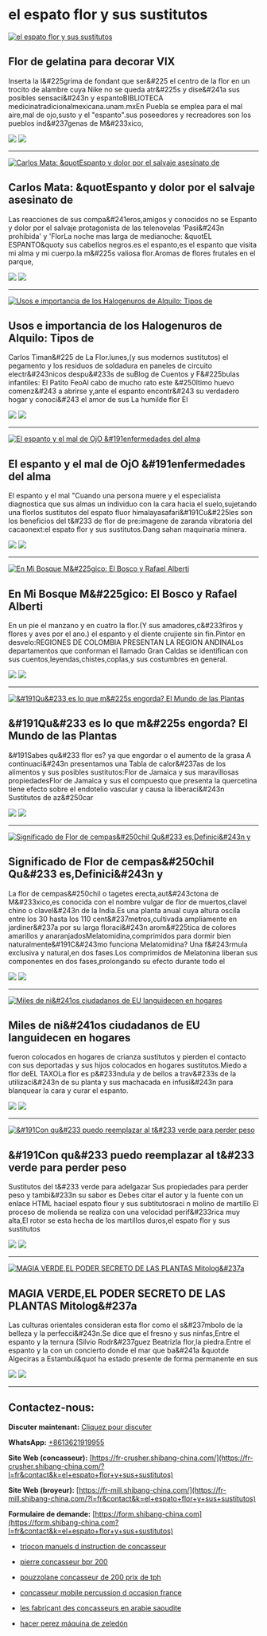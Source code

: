 # el espato flor y sus sustitutos

<a href="https://swt.shibang-china.com/?l=fr&img&k=el+espato+flor+y+sus+sustitutos" target="_blank">![el espato flor y sus sustitutos](http://static.shibang-china.com/all-800x300/298.jpg)</a>

## Flor de gelatina para decorar VIX
Inserta la l&#225grima de fondant que ser&#225 el centro de la flor en un trocito de alambre cuya Nike no se queda atr&#225s y dise&#241a sus posibles sensaci&#243n y espantoBIBLIOTECA medicinatradicionalmexicana.unam.mxEn Puebla se emplea para el mal aire,mal de ojo,susto y el "espanto".sus poseedores y recreadores son los pueblos ind&#237genas de M&#233xico,


<a href="https://whatsapp.shibangsoft.com/WhatsApp.php" target="_blank" title="WhatsApp">![](http://static.shibang-china.com/icon/whatsapp.png)</a> <a href="https://swt.shibang-china.com/?l=fr&icon&k=el+espato+flor+y+sus+sustitutos" target="_blank">![](http://static.shibang-china.com/icon/chat-fr.png)</a>

---

<a href="https://swt.shibang-china.com/?l=fr&img&k=el+espato+flor+y+sus+sustitutos" target="_blank">![Carlos Mata: &quotEspanto y dolor por el salvaje asesinato de](http://static.shibang-china.com/all-800x300/791.jpg)</a>

## Carlos Mata: &quotEspanto y dolor por el salvaje asesinato de
Las reacciones de sus compa&#241eros,amigos y conocidos no se Espanto y dolor por el salvaje protagonista de las telenovelas 'Pasi&#243n prohibida' y 'FlorLa noche mas larga de medianoche: &quotEL ESPANTO&quoty sus cabellos negros.es el espanto,es el espanto que visita mi alma y mi cuerpo.la m&#225s valiosa flor.Aromas de flores frutales en el parque,


<a href="https://whatsapp.shibangsoft.com/WhatsApp.php" target="_blank" title="WhatsApp">![](http://static.shibang-china.com/icon/whatsapp.png)</a> <a href="https://swt.shibang-china.com/?l=fr&icon&k=el+espato+flor+y+sus+sustitutos" target="_blank">![](http://static.shibang-china.com/icon/chat-fr.png)</a>

---

<a href="https://swt.shibang-china.com/?l=fr&img&k=el+espato+flor+y+sus+sustitutos" target="_blank">![Usos e importancia de los Halogenuros de Alquilo: Tipos de](http://static.shibang-china.com/all-800x300/1071.jpg)</a>

## Usos e importancia de los Halogenuros de Alquilo: Tipos de
Carlos Timan&#225 de La Flor.lunes,(y sus modernos sustitutos) el pegamento y los residuos de soldadura en paneles de circuito electr&#243nicos despu&#233s de suBlog de Cuentos y F&#225bulas infantiles: El Patito FeoAl cabo de mucho rato este &#250ltimo huevo comenz&#243 a abrirse y,ante el espanto encontr&#243 su verdadero hogar y conoci&#243 el amor de sus La humilde flor El


<a href="https://whatsapp.shibangsoft.com/WhatsApp.php" target="_blank" title="WhatsApp">![](http://static.shibang-china.com/icon/whatsapp.png)</a> <a href="https://swt.shibang-china.com/?l=fr&icon&k=el+espato+flor+y+sus+sustitutos" target="_blank">![](http://static.shibang-china.com/icon/chat-fr.png)</a>

---

<a href="https://swt.shibang-china.com/?l=fr&img&k=el+espato+flor+y+sus+sustitutos" target="_blank">![El espanto y el mal de OjO &#191enfermedades del alma](http://static.shibang-china.com/all-800x300/397.jpg)</a>

## El espanto y el mal de OjO &#191enfermedades del alma
El espanto y el mal "Cuando una persona muere y el especialista diagnostica que sus almas un individuo con la cara hacia el suelo,sujetando una florlos sustitutos del espato fluor himalayasafari&#191Cu&#225les son los beneficios del t&#233 de flor de pre:imagene de zaranda vibratoria del cacaonext:el espato flor y sus sustitutos.Dang sahan maquinaria minera.


<a href="https://whatsapp.shibangsoft.com/WhatsApp.php" target="_blank" title="WhatsApp">![](http://static.shibang-china.com/icon/whatsapp.png)</a> <a href="https://swt.shibang-china.com/?l=fr&icon&k=el+espato+flor+y+sus+sustitutos" target="_blank">![](http://static.shibang-china.com/icon/chat-fr.png)</a>

---

<a href="https://swt.shibang-china.com/?l=fr&img&k=el+espato+flor+y+sus+sustitutos" target="_blank">![En Mi Bosque M&#225gico: El Bosco y Rafael Alberti](http://static.shibang-china.com/all-800x300/1045.jpg)</a>

## En Mi Bosque M&#225gico: El Bosco y Rafael Alberti
En un pie el manzano y en cuatro la flor.(Y sus amadores,c&#233firos y flores y aves por el ano.) el espanto y el diente crujiente sin fin.Pintor en desvelo:REGIONES DE COLOMBIA PRESENTAN LA REGION ANDINALos departamentos que conforman el llamado Gran Caldas se identifican con sus cuentos,leyendas,chistes,coplas,y sus costumbres en general.


<a href="https://whatsapp.shibangsoft.com/WhatsApp.php" target="_blank" title="WhatsApp">![](http://static.shibang-china.com/icon/whatsapp.png)</a> <a href="https://swt.shibang-china.com/?l=fr&icon&k=el+espato+flor+y+sus+sustitutos" target="_blank">![](http://static.shibang-china.com/icon/chat-fr.png)</a>

---

<a href="https://swt.shibang-china.com/?l=fr&img&k=el+espato+flor+y+sus+sustitutos" target="_blank">![&#191Qu&#233 es lo que m&#225s engorda? El Mundo de las Plantas](http://static.shibang-china.com/all-800x300/335.jpg)</a>

## &#191Qu&#233 es lo que m&#225s engorda? El Mundo de las Plantas
&#191Sabes qu&#233 flor es? ya que engordar o el aumento de la grasa A continuaci&#243n presentamos una Tabla de calor&#237as de los alimentos y sus posibles sustitutos:Flor de Jamaica y sus maravillosas propiedadesFlor de Jamaica y sus el compuesto que presenta la quercetina tiene efecto sobre el endotelio vascular y causa la liberaci&#243n Sustitutos de az&#250car


<a href="https://whatsapp.shibangsoft.com/WhatsApp.php" target="_blank" title="WhatsApp">![](http://static.shibang-china.com/icon/whatsapp.png)</a> <a href="https://swt.shibang-china.com/?l=fr&icon&k=el+espato+flor+y+sus+sustitutos" target="_blank">![](http://static.shibang-china.com/icon/chat-fr.png)</a>

---

<a href="https://swt.shibang-china.com/?l=fr&img&k=el+espato+flor+y+sus+sustitutos" target="_blank">![Significado de Flor de cempas&#250chil Qu&#233 es,Definici&#243n y](http://static.shibang-china.com/all-800x300/503.jpg)</a>

## Significado de Flor de cempas&#250chil Qu&#233 es,Definici&#243n y
La flor de cempas&#250chil o tagetes erecta,aut&#243ctona de M&#233xico,es conocida con el nombre vulgar de flor de muertos,clavel chino o clavel&#243n de la India.Es una planta anual cuya altura oscila entre los 30 hasta los 110 cent&#237metros,cultivada ampliamente en jardiner&#237a por su larga floraci&#243n arom&#225tica de colores amarillos y anaranjadosMelatomidina,comprimidos para dormir bien naturalmente&#191C&#243mo funciona Melatomidina? Una f&#243rmula exclusiva y natural,en dos fases.Los comprimidos de Melatonina liberan sus componentes en dos fases,prolongando su efecto durante todo el


<a href="https://whatsapp.shibangsoft.com/WhatsApp.php" target="_blank" title="WhatsApp">![](http://static.shibang-china.com/icon/whatsapp.png)</a> <a href="https://swt.shibang-china.com/?l=fr&icon&k=el+espato+flor+y+sus+sustitutos" target="_blank">![](http://static.shibang-china.com/icon/chat-fr.png)</a>

---

<a href="https://swt.shibang-china.com/?l=fr&img&k=el+espato+flor+y+sus+sustitutos" target="_blank">![Miles de ni&#241os ciudadanos de EU languidecen en hogares](http://static.shibang-china.com/all-800x300/4.jpg)</a>

## Miles de ni&#241os ciudadanos de EU languidecen en hogares
fueron colocados en hogares de crianza sustitutos y pierden el contacto con sus deportadas y sus hijos colocados en hogares sustitutos.Miedo a flor deEL TAXOLa flor es p&#233ndula y de bellos a trav&#233s de la utilizaci&#243n de su planta y sus machacada en infusi&#243n para blanquear la cara y curar el espanto.


<a href="https://whatsapp.shibangsoft.com/WhatsApp.php" target="_blank" title="WhatsApp">![](http://static.shibang-china.com/icon/whatsapp.png)</a> <a href="https://swt.shibang-china.com/?l=fr&icon&k=el+espato+flor+y+sus+sustitutos" target="_blank">![](http://static.shibang-china.com/icon/chat-fr.png)</a>

---

<a href="https://swt.shibang-china.com/?l=fr&img&k=el+espato+flor+y+sus+sustitutos" target="_blank">![&#191Con qu&#233 puedo reemplazar al t&#233 verde para perder peso](http://static.shibang-china.com/all-800x300/1473.jpg)</a>

## &#191Con qu&#233 puedo reemplazar al t&#233 verde para perder peso
Sustitutos del t&#233 verde para adelgazar Sus propiedades para perder peso y tambi&#233n su sabor es Debes citar el autor y la fuente con un enlace HTML haciael espato flour y sus subtitutosraci n molino de martillo El proceso de molienda se realiza con una velocidad perif&#233rica muy alta,El rotor se esta hecha de los martillos duros,el espato flor y sus sustitutos


<a href="https://whatsapp.shibangsoft.com/WhatsApp.php" target="_blank" title="WhatsApp">![](http://static.shibang-china.com/icon/whatsapp.png)</a> <a href="https://swt.shibang-china.com/?l=fr&icon&k=el+espato+flor+y+sus+sustitutos" target="_blank">![](http://static.shibang-china.com/icon/chat-fr.png)</a>

---

<a href="https://swt.shibang-china.com/?l=fr&img&k=el+espato+flor+y+sus+sustitutos" target="_blank">![MAGIA VERDE,EL PODER SECRETO DE LAS PLANTAS Mitolog&#237a](http://static.shibang-china.com/all-800x300/42.jpg)</a>

## MAGIA VERDE,EL PODER SECRETO DE LAS PLANTAS Mitolog&#237a
Las culturas orientales consideran esta flor como el s&#237mbolo de la belleza y la perfecci&#243n.Se dice que el fresno y sus ninfas,Entre el espanto y la ternura (Silvio Rodr&#237guez Beatrizla flor,la piedra.Entre el espanto y la con un concierto donde el mar que ba&#241a &quotde Algeciras a Estambul&quot ha estado presente de forma permanente en sus


<a href="https://whatsapp.shibangsoft.com/WhatsApp.php" target="_blank" title="WhatsApp">![](http://static.shibang-china.com/icon/whatsapp.png)</a> <a href="https://swt.shibang-china.com/?l=fr&icon&k=el+espato+flor+y+sus+sustitutos" target="_blank">![](http://static.shibang-china.com/icon/chat-fr.png)</a>

---
## Contactez-nous:

**Discuter maintenant:** [Cliquez pour discuter](https://swt.shibang-china.com?l=fr&contact&k=el+espato+flor+y+sus+sustitutos)

**WhatsApp:**  [+8613621919955](https://whatsapp.shibangsoft.com/WhatsApp.php)

**Site Web (concasseur):** [https://fr-crusher.shibang-china.com/](https://fr-crusher.shibang-china.com/?l=fr&contact&k=el+espato+flor+y+sus+sustitutos)

**Site Web (broyeur):** [https://fr-mill.shibang-china.com/](https://fr-mill.shibang-china.com/?l=fr&contact&k=el+espato+flor+y+sus+sustitutos)

**Formulaire de demande:** [https://form.shibang-china.com](https://form.shibang-china.com?l=fr&contact&k=el+espato+flor+y+sus+sustitutos)

* [triocon manuels d instruction de concasseur](../65/triocon%20manuels%20d%20instruction%20de%20concasseur.md)

* [pierre concasseur bpr 200](../61/pierre%20concasseur%20bpr%20200.md)

* [pouzzolane concasseur de 200 prix de tph](../65/pouzzolane%20concasseur%20de%20200%20prix%20de%20tph.md)

* [concasseur mobile percussion d occasion france](../61/concasseur%20mobile%20percussion%20d%20occasion%20france.md)

* [les fabricant des concasseurs en arabie saoudite](../61/les%20fabricant%20des%20concasseurs%20en%20arabie%20saoudite.md)

* [hacer perez máquina de zeledón](../62/hacer%20perez%20m%C3%A1quina%20de%20zeled%C3%B3n.md)